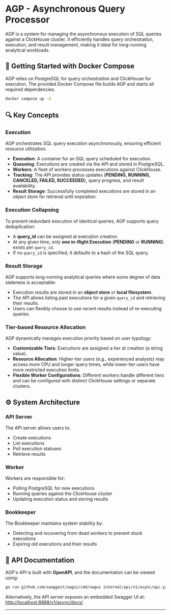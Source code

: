 # AGP - Asynchronous Query Processor

AGP is a system for managing the asynchronous execution of SQL queries against a ClickHouse cluster. It efficiently handles query orchestration, execution, and result management, making it ideal for long-running analytical workloads.

## 🚀 Getting Started with Docker Compose

AGP relies on PostgreSQL for query orchestration and ClickHouse for execution. The provided Docker Compose file builds AGP and starts all required dependencies.

```sh
docker compose up -d
```

## 🔍 Key Concepts

### Execution
AGP orchestrates SQL query execution asynchronously, ensuring efficient resource utilization.

- **Execution**: A container for an SQL query scheduled for execution.
- **Queueing**: Executions are created via the API and stored in PostgreSQL.
- **Workers**: A fleet of workers processes executions against ClickHouse.
- **Tracking**: The API provides status updates (**PENDING, RUNNING, CANCELED, FAILED, SUCCEEDED**), query progress, and result availability.
- **Result Storage**: Successfully completed executions are stored in an object store for retrieval until expiration.

### Execution Collapsing
To prevent redundant execution of identical queries, AGP supports query deduplication:

- A **query_id** can be assigned at execution creation.
- At any given time, only **one in-flight Execution** (**PENDING** or **RUNNING**) exists per `query_id`.
- If no `query_id` is specified, it defaults to a hash of the SQL query.

### Result Storage
AGP supports long-running analytical queries where some degree of data staleness is acceptable:

- Execution results are stored in an **object store** or **local filesystem**.
- The API allows listing past executions for a given `query_id` and retrieving their results.
- Users can flexibly choose to use recent results instead of re-executing queries.

### Tier-based Resource Allocation
AGP dynamically manages execution priority based on user typology:

- **Customizable Tiers**: Executions are assigned a tier at creation (a string value).
- **Resource Allocation**: Higher-tier users (e.g., experienced analysts) may access more CPU and longer query times, while lower-tier users have more restricted execution limits.
- **Flexible Worker Configurations**: Different workers handle different tiers and can be configured with distinct ClickHouse settings or separate clusters.

## ⚙️ System Architecture

### API Server
The API server allows users to:
- Create executions
- List executions
- Poll execution statuses
- Retrieve results

### Worker
Workers are responsible for:
- Polling PostgreSQL for new executions
- Running queries against the ClickHouse cluster
- Updating execution status and storing results

### Bookkeeper
The Bookkeeper maintains system stability by:
- Detecting and recovering from dead workers to prevent stuck executions
- Expiring old executions and their results

## 📘 API Documentation

AGP's API is built with **OpenAPI**, and the documentation can be viewed using:

```sh
go run github.com/swaggest/swgui/cmd/swgui internal/api/v1/async/api.yaml
```

Alternatively, the API server exposes an embedded Swagger UI at:
[http://localhost:8888/v1/async/docs/](http://localhost:8888/v1/async/docs/)

---
